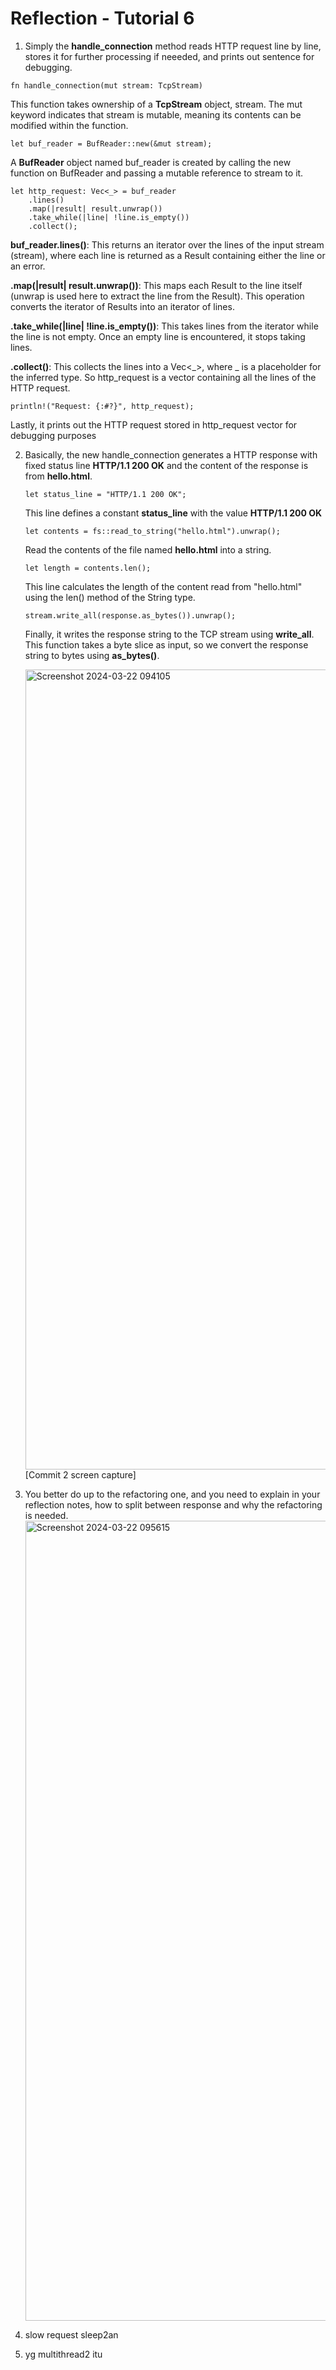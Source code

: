 # Reflection - Tutorial 6

1. Simply the **handle_connection** method reads HTTP request line by line, stores it for further processing if neeeded, and prints out sentence for debugging.

```
fn handle_connection(mut stream: TcpStream)
```
This function takes ownership of a **TcpStream** object, stream. The mut keyword indicates that stream is mutable, meaning its contents can be modified within the function.

```
let buf_reader = BufReader::new(&mut stream);
```
A **BufReader** object named buf_reader is created by calling the new function on BufReader and passing a mutable reference to stream to it. 

```
let http_request: Vec<_> = buf_reader
    .lines()
    .map(|result| result.unwrap())
    .take_while(|line| !line.is_empty())
    .collect();
```
**buf_reader.lines()**: This returns an iterator over the lines of the input stream (stream), where each line is returned as a Result containing either the line or an error.

**.map(|result| result.unwrap())**: This maps each Result to the line itself (unwrap is used here to extract the line from the Result). This operation converts the iterator of Results into an iterator of lines.

**.take_while(|line| !line.is_empty())**: This takes lines from the iterator while the line is not empty. Once an empty line is encountered, it stops taking lines.

**.collect()**: This collects the lines into a Vec<_>, where _ is a placeholder for the inferred type. So http_request is a vector containing all the lines of the HTTP request.

```
println!("Request: {:#?}", http_request);
```
Lastly, it prints out the HTTP request stored in http_request vector for debugging purposes

2. Basically, the new handle_connection generates a HTTP response with fixed status line **HTTP/1.1 200 OK** and the content of the response is from **hello.html**.
   
   ```
   let status_line = "HTTP/1.1 200 OK";
   ```
   This line defines a constant **status_line** with the value **HTTP/1.1 200 OK**

    ```
    let contents = fs::read_to_string("hello.html").unwrap();
    ```
    Read the contents of the file named **hello.html** into a string.

    ```
    let length = contents.len();
    ```
    This line calculates the length of the content read from "hello.html" using the len() method of the String type.

    ```
    stream.write_all(response.as_bytes()).unwrap();
    ```
    Finally, it writes the response string to the TCP stream using **write_all**. This function takes a byte slice as input, so we convert the response string to bytes using **as_bytes()**.
    
   <img width="1280" alt="Screenshot 2024-03-22 094105" src="https://github.com/nabiilahputri13/my-first-repo/assets/124870275/31535205-c67a-411d-ab1b-52ce567120b0">
   [Commit 2 screen capture]
   
3. You better do up to the refactoring one, and you need to explain in your reflection notes, how
to split between response and why the refactoring is needed.
   <img width="1280" alt="Screenshot 2024-03-22 095615" src="https://github.com/nabiilahputri13/my-first-repo/assets/124870275/d51c65b6-1d62-42f8-a5ce-e68011560722">
4. slow request sleep2an
5. yg multithread2 itu
